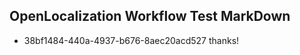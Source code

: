 ## OpenLocalization Workflow Test MarkDown
* 38bf1484-440a-4937-b676-8aec20acd527 thanks!

<!--HONumber=Aug16_HO1-->


